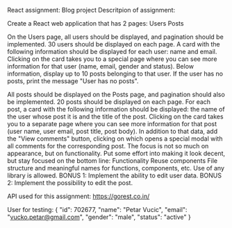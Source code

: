 React assignment: Blog project
Descritpion of assignment:

Create a React web application that has 2 pages:
Users Posts

On the Users page, all users should be displayed, and pagination should be implemented. 30 users should be displayed on each page. A card with the following information should be displayed for each user: name and email. Clicking on the card takes you to a special page where you can see more information for that user (name, email, gender and status). Below information, display up to 10 posts belonging to that user. If the user has no posts, print the message "User has no posts".

All posts should be displayed on the Posts page, and pagination should also be implemented. 20 posts should be displayed on each page. For each post, a card with the following information should be displayed: the name of the user whose post it is and the title of the post. Clicking on the card takes you to a separate page where you can see more information for that post (user name, user email, post title, post body). In addition to that data, add the "View comments" button, clicking on which opens a special modal with all comments for the corresponding post. The focus is not so much on appearance, but on functionality. Put some effort into making it look decent, but stay focused on the bottom line: Functionality Reuse components File structure and meaningful names for functions, components, etc. Use of any library is allowed.
BONUS 1: Implement the ability to edit user data. BONUS 2: Implement the possibility to edit the post.

API used for this assignment: https://gorest.co.in/

User for testing:
{
"id": 702677,
"name": "Petar Vucic",
"email": "vucko.petar@gmail.com",
"gender": "male",
"status": "active"
}
